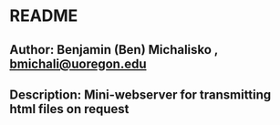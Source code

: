 # README #
## Author: Benjamin (Ben) Michalisko , bmichali@uoregon.edu ##
## Description: Mini-webserver for transmitting html files on request ##